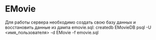 # EMovie
Для работы сервера необходимо создать свою базу данных и восстановить данные из дампа emovie.sql:
  createdb EMovieDB
  psql -U <имя_пользователя> -d EMovie -f emovie.sql
